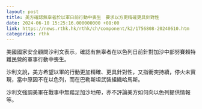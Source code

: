 ```yaml
---
layout: post
title: 美方確認無辜者於以軍日前行動中喪生　要求以方更精確更具針對性
date: 2024-06-10 15:25:16.000000000 +08:00
link: https://news.rthk.hk/rthk/ch/component/k2/1756808-20240610.htm
categories: rthk
---
```


美國國家安全顧問沙利文表示，確認有無辜者在以色列日前針對加沙中部努賽賴特難民營的軍事行動中喪生。

沙利文說，美方希望以軍的行動更加精確、更具針對性，又指衝突持續，停火未實現，當中原因不在以色列，而在巴勒斯坦武裝組織哈馬斯。

沙利文強調美軍在戰事中無踏足加沙地帶，亦不評論美方如何向以色列提供情報等。
